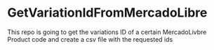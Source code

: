 # GetVariationIdFromMercadoLibre
This repo is going to get the variations ID of a certain MercadoLivbre Product code and create a csv file with the requested ids

